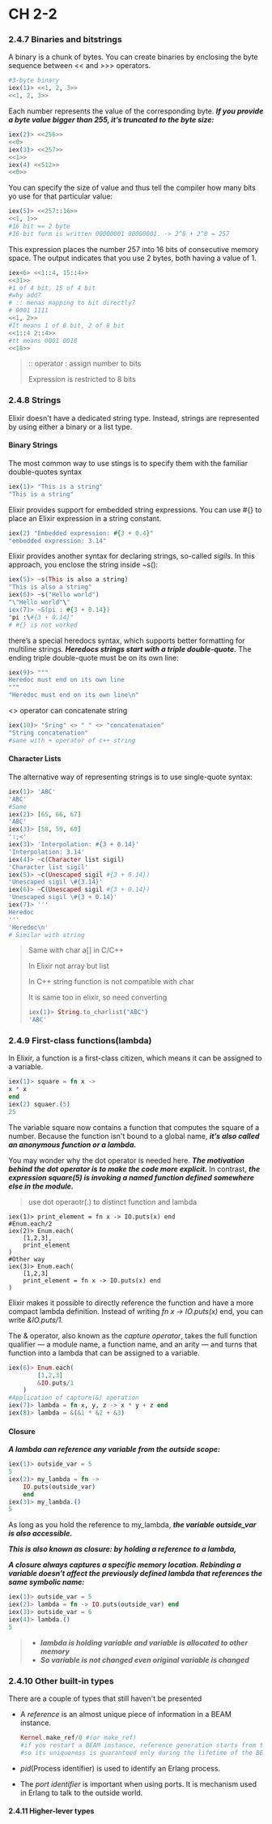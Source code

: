 # CH 2-2

### 2.4.7 Binaries and bitstrings

A binary is a chunk of bytes. You can create binaries by enclosing the byte sequence between << and >>> operators.

```elixir
#3-byte binary
iex(1)> <<1, 2, 3>>
<<1, 2, 3>>
```

Each number represents the value of the corresponding byte. ***If you provide a byte value bigger than 255, it’s truncated to the byte size:***

```elixir
iex(2)> <<256>>
<<0>
iex(3)> <<257>>
<<1>>
iex(4) <<512>>
<<0>>
```

You can specify the size of value and thus tell the compiler how many bits yo use for that particular value:

```elixir
iex(5)> <<257::16>>
<<1, 1>>
#16 bit == 2 byte 
#16-bit form is written 00000001 00000001. -> 2^8 + 2^0 = 257
```

This expression places the number 257 into 16 bits of consecutive memory space. The output indicates that you use 2 bytes, both having a value of 1.

```elixir
iex<6> <<1::4, 15::4>>
<<31>>
#1 of 4 bit, 15 of 4 bit
#why add?
# :: menas mapping to bit directly?
# 0001 1111
<<1, 2>>
#It means 1 of 8 bit, 2 of 8 bit
<<1::4 2::4>>
#tt means 0001 0010
<<18>>
```

> :: operator : assign number to bits
>
> Expression is restricted to 8 bits 



### 2.4.8 Strings

Elixir doesn't have a dedicated string type. Instead, strings are represented by using either a binary or a list type.

#### Binary Strings

The most common way to use stings is to specify them with the familiar double-quotes syntax

```elixir
iex(1)> "This is a string"
"This is a string"
```

Elixir provides support for embedded string expressions. You can use #{} to place an Elixir expression in a string constant.

```elixir
iex(2) "Embedded expression: #{3 + 0.4}"
"embedded expression: 3.14"
```

Elixir provides another syntax for declaring strings, so-called *sigils*. In this approach, you enclose the string inside ~s():

```elixir
iex(5)> ~s(This is also a string)
"This is also a string"
iex(6)> ~s("Hello world")
"\"Hello world"\"
iex(7)> ~S(pi : #{3 + 0.14})
"pi :\#{3 + 0.14}"
# #{} is not worked
```

there’s a special heredocs syntax, which supports better formatting for multiline strings. ***Heredocs strings start with a triple double-quote.*** The ending triple double-quote must be on its own line:

```elixir
iex(9)> """
Heredoc must end on its own line
"""
"Heredoc must end on its own line\n"
```

<> operator can concatenate string

```elixir
iex(10)> "Sring" <> " " <> "concatenataion"
"String concatenation"
#same with + operator of c++ string
```

#### Character Lists

The alternative way of representing strings is to use single-quote syntax:

```elixir
iex(1)> 'ABC'
'ABC'
#Same
iex(2)> [65, 66, 67]
'ABC'
iex(3)> [58, 59, 60]
':;<'
iex(3)> 'Interpolation: #{3 + 0.14}'
'Interpolation: 3.14'
iex(4)> ~c(Character list sigil)
'Character list sigil'
iex(5)> ~c(Unescaped sigil #{3 + 0.14})
'Unescaped sigil \#{3.14}'
iex(6)> ~C(Unescaped sigil #{3 + 0.14})
'Unescaped sigil \#{3 + 0.14}'
iex(7)> '''
Heredoc
'''
'Heredoc\n'
# Similar with string
```

> Same with char a[] in C/C++
>
> In Elixir not array but list
>
> In C++ string function is not compatible with char
>
> It is same too in elixir, so need converting
>
> ```elixir
> iex(1)> String.to_charlist("ABC")
> 'ABC'
> ```

### 2.4.9 First-class functions(lambda)

In Elixir, a function is a first-class citizen, which means it can be assigned to a variable.

```elixir
iex(1)> square = fn x ->
x * x
end
iex(2) squaer.(5)
25
```

The variable square now contains a function that computes the square of a number. Because the function isn't bound to a global name, ***it’s also called an anonymous function or a lambda.***

You may wonder why the dot operator is needed here. ***The motivation behind the dot operator is to make the code more explicit.*** In contrast, ***the expression square(5) is invoking a named function defined somewhere else in the module.***

> use dot operaotr(.) to distinct function and lambda

```elixi
iex(1)> print_element = fn x -> IO.puts(x) end
#Enum.each/2
iex(2)> Enum.each(
	[1,2,3],
	print_element
)
#Other way
iex(3)> Enum.each(
	[1,2,3]
	print_element = fn x -> IO.puts(x) end
)
```

Elixir makes it possible to directly reference the function and have a more compact lambda definition. Instead of writing *fn x → IO.puts(x)* end, you can write *&IO.puts/1.*

The & operator, also known as the *capture operator*, takes the full function qualifier — a module name, a function name, and an arity — and turns that function into a lambda that can be assigned to a variable.

```elixir
iex(6)> Enum.each(
		[1,2,3]
		&IO.puts/1
	)
#Application of capture(&) operation
iex(7)> lambda = fn x, y, z -> x * y + z end
iex(8)> lambda = &(&1 * &2 + &3)
```

#### Closure

***A lambda can reference any variable from the outside scope:***

```elixir
iex(1)> outside_var = 5
5
iex(2)> my_lambda = fn ->
    IO.puts(outside_var)
    end
iex(3)> my_lambda.()
5
```

As long as you hold the reference to my_lambda, ***the variable outside_var is also accessible.***

***This is also known as closure: by holding a reference to a lambda,***

***A closure always captures a specific memory location. Rebinding a variable doesn't affect the previously defined lambda that references the same symbolic name:***

```elixir
iex(1)> outside_var = 5
iex(2)> lambda = fn -> IO.puts(outside_var) end
iex(3)> outside_var = 6
iex(4)> lambda.()
5
```

>- ***lambda is holding variable and variable is allocated to other memory***
>- ***So variable is not changed even original variable is changed***



### 2.4.10 Other built-in types

There are a couple of types that still haven't be presented

- A *reference* is an almost unique piece of information in a BEAM instance.

  ```elixir
  Kernel.make_ref/0 #(or make_ref)
  #if you restart a BEAM instance, reference generation starts from the beginning,
  #so its uniqueness is guaranteed only during the lifetime of the BEAM instance.
  ```

- *pid*(Process identifier) is used to identify an Erlang process.

- The *port identifier* is important when using ports. It is mechanism used in Erlang to talk to the outside world.

#### 2.4.11 Higher-lever types

